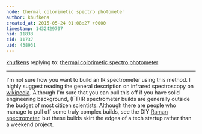 ```yaml
---
node: thermal colorimetic spectro photometer
author: khufkens
created_at: 2015-05-24 01:08:27 +0000
timestamp: 1432429707
nid: 11833
cid: 11737
uid: 438931
---
```




[khufkens](../profile/khufkens) replying to: [thermal colorimetic spectro photometer](../notes/chongyukwai/05-23-2015/heat-con-spectro-photometer)

----
I'm not sure how you want to build an IR spectrometer using this method. I highly suggest reading the general description on infrared spectroscopy on [wikipedia](https://en.wikipedia.org/wiki/Infrared_spectroscopy). Although I'm sure that you can pull this off if you have solid engineering background, (FT)IR spectrometer builds are generally outside the budget of most citizen scientists. Although there are people who manage to pull off some truly complex builds, see the DIY [Raman spectrometer](https://hackaday.io/project/1279-ramanpi-raman-spectrometer), but these builds skirt the edges of a tech startup rather than a weekend project.